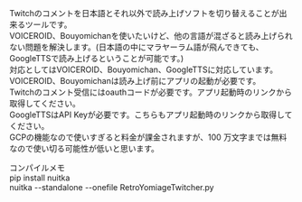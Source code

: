 Twitchのコメントを日本語とそれ以外で読み上げソフトを切り替えることが出来るツールです。  
VOICEROID、Bouyomichanを使いたいけど、他の言語が混ざると読み上げられない問題を解決します。(日本語の中にマラヤーラム語が飛んできても、GoogleTTSで読み上げるということが可能です。)  
対応としてはVOICEROID、Bouyomichan、GoogleTTSに対応しています。VOICEROID、Bouyomichanは読み上げ前にアプリの起動が必要です。  
Twitchのコメント受信にはoauthコードが必要です。アプリ起動時のリンクから取得してください。  
GoogleTTSはAPI Keyが必要です。こちらもアプリ起動時のリンクから取得してください。  
GCPの機能なので使いすぎると料金が課金されますが、100 万文字までは無料なので使い切る可能性が低いと思います。  
  
コンパイルメモ  
pip install nuitka  
nuitka --standalone --onefile RetroYomiageTwitcher.py  
